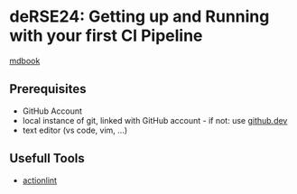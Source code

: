 
# deRSE24: Getting up and Running with your first CI Pipeline

[mdbook](https://deRSE-ci.beuscher.dev)

## Prerequisites

- GitHub Account
- local instance of git, linked with GitHub account - if not: use [github.dev](https://github.dev)
- text editor (vs code, vim, ...)

## Usefull Tools

- [actionlint](https://rhysd.github.io/actionlint/)
